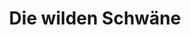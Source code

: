 ---
title: "Die wilden Schwäne"
url: /berlin/die-wilden-schwaene-schoenhauser-allee/
shop: Spielzeug
---